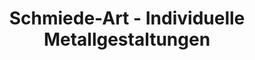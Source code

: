---
title: "Schmiede-Art - Individuelle Metallgestaltungen"
url: /harsefeld/schmiede-art-individuelle-metallgestaltungen/
shop: Allgemein
---